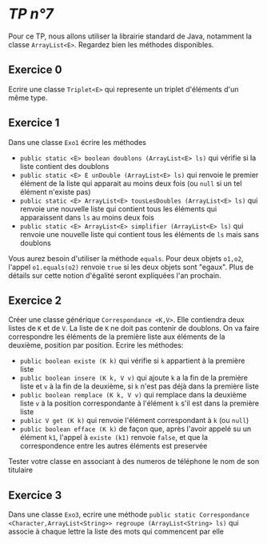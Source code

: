 *TP n°7*
=======

Pour ce TP, nous allons utiliser la librairie standard de Java, notamment la classe `ArrayList<E>`. Regardez bien les méthodes disponibles.

Exercice 0
----------

Ecrire une classe `Triplet<E>` qui represente un triplet d'éléments d'un même type.

Exercice 1
----------
Dans une classe `Exo1` écrire les méthodes

- `public static <E> boolean doublons (ArrayList<E> ls)` qui vérifie si la liste contient des doublons 
- `public static <E> E unDouble (ArrayList<E> ls)` qui renvoie le premier élément de la liste qui apparait au moins deux fois (ou `null` si un tel élément n'existe pas)
- `public static <E> ArrayList<E> tousLesDoubles (ArrayList<E> ls)` qui renvoie une nouvelle liste qui contient tous les éléments qui apparaissent dans `ls` au moins deux fois
- `public static <E> ArrayList<E> simplifier (ArrayList<E> ls)` qui renvoie une nouvelle liste qui contient tous les éléments de `ls` mais sans doublons

Vous aurez besoin d'utiliser la méthode `equals`. Pour deux objets `o1,o2`, l'appel `o1.equals(o2)` renvoie `true` si les deux objets sont "egaux". Plus de détails sur cette notion d'égalité seront expliquées l'an prochain.


Exercice 2
----------
Créer une classe générique `Correspondance <K,V>`. Elle contiendra deux listes de `K` et de `V`.
La liste de `K` ne doit pas contenir de doublons. On va faire correspondre les éléments de la première liste
aux éléments de la deuxième, position par position. Ecrire les méthodes:

- `public boolean existe (K k)` qui vérifie si `k` appartient à la première liste
- `public boolean insere (K k, V v)` qui ajoute `k` a la fin de la première liste et `v` à la fin de la deuxième, si `k` n'est pas déjà dans la première liste
- `public boolean remplace (K k, V v)` qui remplace dans la deuxième liste `v` à la position correspondante à l'élément `k` s'il est dans la première liste
- `public V get (K k)` qui renvoie l'élément correspondant à `k` (ou `null`)
- `public boolean efface (K k)` de façon que, après l'avoir appelé su un élément `k1`, l'appel à `existe (k1)` renvoie `false`, et que la correspondence entre les autres éléments est preservée

Tester votre classe en associant à des numeros de téléphone le nom de son titulaire

Exercice 3
----------
Dans une classe `Exo3`, ecrire une méthode `public static Correspondance <Character,ArrayList<String>> regroupe (ArrayList<String> ls)` qui associe à chaque lettre la liste des mots qui commencent par elle




